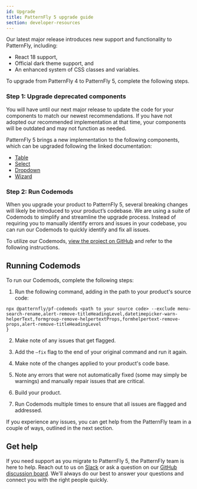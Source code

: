 ```yaml
---
id: Upgrade
title: PatternFly 5 upgrade guide
section: developer-resources
---
```


Our latest major release introduces new support and functionality to PatternFly, including: 

- React 18 support, 
- Official dark theme support, and
- An enhanced system of CSS classes and variables.

To upgrade from PatternFly 4 to PatternFly 5, complete the following steps.

### Step 1: Upgrade deprecated components 

You will have until our next major release to update the code for your components to match our newest recommendations. If you have not adopted our recommended implementation at that time, your components will be outdated and may not function as needed.

PatternFly 5 brings a new implementation to the following components, which can be upgraded following the linked documentation:

- [Table](/components/table) 
- [Select](/components/select)
- [Dropdown ](/components/dropdown) 
- [Wizard](/components/wizard)

### Step 2: Run Codemods 

When you upgrade your product to PatternFly 5, several breaking changes will likely be introduced to your product’s codebase. We are using a suite of Codemods to simplify and streamline the upgrade process. Instead of requiring you to manually identify errors and issues in your codebase, you can run our Codemods to quickly identify and fix all issues. 

To utilize our Codemods, [view the project on GitHub](https://github.com/patternfly/pf-codemods/) and refer to the following instructions.

##  Running Codemods

To run our Codemods, complete the following steps:

1. Run the following command, adding in the path to your product's source code: 

```{
npx @patternfly/pf-codemods <path to your source code> --exclude menu-search-rename,alert-remove-titleHeadingLevel,datetimepicker-warn-helperText,formgroup-remove-helpertextProps,formhelpertext-remove-props,alert-remove-titleHeadingLevel
}
```

2. Make note of any issues that get flagged.

3. Add the `–fix` flag to the end of your original command and run it again. 

4. Make note of the changes applied to your product's code base.

5. Note any errors that were not automatically fixed (some may simply be warnings) and manually repair issues that are critical.

6. Build your product.

7. Run Codemods multiple times to ensure that all issues are flagged and addressed.

If you experience any issues, you can get help from the PatternFly team in a couple of ways, outlined in the next section.

## Get help

If you need support as you migrate to PatternFly 5, the PatternFly team is here to help. Reach out to us on [Slack](https://join.slack.com/t/patternfly/shared_invite/zt-1npmqswgk-bF2R1E2rglV8jz5DNTezMQ) or ask a question on our [GitHub discussion board](https://github.com/orgs/patternfly/discussions). We'll always do our best to answer your questions and connect you with the right people quickly. 